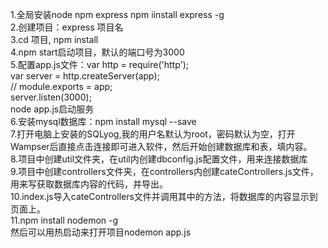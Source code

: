 1.全局安装node npm express  npm iinstall express -g  
2.创建项目：express 项目名  
3.cd 项目, npm install  
4.npm start启动项目，默认的端口号为3000  
5.配置app.js文件：var http = require('http');  
                 var server = http.createServer(app);  
                 // module.exports = app;  
                 server.listen(3000);  
    node app.js启动服务  
6.安装mysql数据库：npm install mysql --save  
7.打开电脑上安装的SQLyog,我的用户名默认为root，密码默认为空，打开  
Wampser后直接点击连接即可进入软件，然后开始创建数据库和表，填内容。  
8.项目中创建util文件夹，在util内创建dbconfig.js配置文件，用来连接数据库  
9.项目中创建controllers文件夹，在controllers内创建cateControllers.js文件，  
用来写获取数据库内容的代码，并导出。  
10.index.js导入cateControllers文件并调用其中的方法，将数据库的内容显示到页面上。  
11.npm install nodemon -g  
然后可以用热启动来打开项目nodemon app.js  
